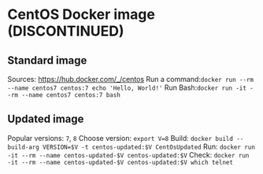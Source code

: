 # CentOS Docker image (DISCONTINUED)

## Standard image
Sources: https://hub.docker.com/_/centos
Run a command:`docker run --rm --name centos7 centos:7 echo 'Hello, World!'`
Run Bash:`docker run -it --rm --name centos7 centos:7 bash`

## Updated image
Popular versions: `7`, `8`
Choose version: `export V=8`
Build: `docker build --build-arg VERSION=$V -t centos-updated:$V CentOsUpdated`
Run: `docker run -it --rm --name centos-updated-$V centos-updated:$V`
Check: `docker run -it --rm --name centos-updated-$V centos-updated:$V which telnet`
